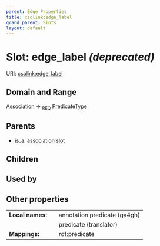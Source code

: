 ```yaml
---
parent: Edge Properties
title: csolink:edge_label
grand_parent: Slots
layout: default
---
```


# Slot: edge_label _(deprecated)_




URI: [csolink:edge_label](https://w3id.org/csolink/vocab/edge_label)

## Domain and Range

[Association](Association.md) ->  <sub>REQ</sub> [PredicateType](types/PredicateType.md)

## Parents

 *  is_a: [association slot](association_slot.md)

## Children


## Used by


## Other properties

|  |  |  |
| --- | --- | --- |
| **Local names:** | | annotation predicate (ga4gh) |
|  | | predicate (translator) |
| **Mappings:** | | rdf:predicate |

